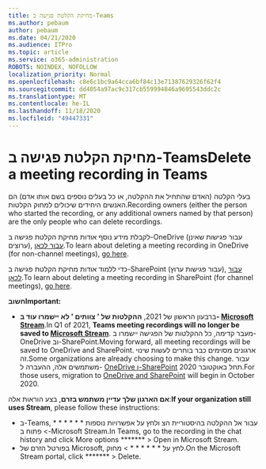 ```yaml
---
title: מחיקת הקלטת פגישה ב-Teams
ms.author: pebaum
author: pebaum
ms.date: 04/21/2020
ms.audience: ITPro
ms.topic: article
ms.service: o365-administration
ROBOTS: NOINDEX, NOFOLLOW
localization_priority: Normal
ms.openlocfilehash: c8e6c1bc9a64cca6bf84c13e71387629326f62f4
ms.sourcegitcommit: dd4054a97ac9c317cb559994846a9695543ddc2c
ms.translationtype: MT
ms.contentlocale: he-IL
ms.lasthandoff: 11/18/2020
ms.locfileid: "49447331"
---
```

# <a name="delete-a-meeting-recording-in-teams"></a><span data-ttu-id="2bb8b-102">מחיקת הקלטת פגישה ב-Teams</span><span class="sxs-lookup"><span data-stu-id="2bb8b-102">Delete a meeting recording in Teams</span></span>

<span data-ttu-id="2bb8b-103">בעלי הקלטה (האדם שהתחיל את ההקלטה, או כל בעלים נוספים בשם אותו אדם) הם האנשים היחידים שיכולים למחוק הקלטות.</span><span class="sxs-lookup"><span data-stu-id="2bb8b-103">Recording owners (either the person who started the recording, or any additional owners named by that person) are the only people who can delete recordings.</span></span>  

<span data-ttu-id="2bb8b-104">לקבלת מידע נוסף אודות מחיקת הקלטת פגישה ב-OneDrive (עבור פגישות שאינן ערוצים),  [עבור לכאן](https://support.microsoft.com/office/21fe345a-e488-4fa7-932b-f053c1bebe8a).</span><span class="sxs-lookup"><span data-stu-id="2bb8b-104">To learn about deleting a meeting recording in OneDrive (for non-channel meetings),  [go here](https://support.microsoft.com/office/21fe345a-e488-4fa7-932b-f053c1bebe8a).</span></span>  

<span data-ttu-id="2bb8b-105">כדי ללמוד אודות מחיקת הקלטת פגישה ב-SharePoint (עבור פגישות ערוץ),  [עבור לכאן](https://support.microsoft.com/office/71f3c90a-0d24-4d80-8b66-f88234b79a52).</span><span class="sxs-lookup"><span data-stu-id="2bb8b-105">To learn about deleting a meeting recording in SharePoint (for channel meetings),  [go here](https://support.microsoft.com/office/71f3c90a-0d24-4d80-8b66-f88234b79a52).</span></span>  

<span data-ttu-id="2bb8b-106">**חשוב**</span><span class="sxs-lookup"><span data-stu-id="2bb8b-106">**Important:**</span></span>

- <span data-ttu-id="2bb8b-107">ברבעון הראשון של 2021, **ההקלטות של ' צוותים ' לא יישמרו עוד ב-  [Microsoft Stream](https://stream.microsoft.com/)**.</span><span class="sxs-lookup"><span data-stu-id="2bb8b-107">In Q1 of 2021, **Teams meeting recordings will no longer be saved to  [Microsoft Stream](https://stream.microsoft.com/)**.</span></span> <span data-ttu-id="2bb8b-108">מעבר קדימה, כל ההקלטות של הפגישה יישמרו ב-OneDrive וב-SharePoint.</span><span class="sxs-lookup"><span data-stu-id="2bb8b-108">Moving forward, all meeting recordings will be saved to OneDrive and SharePoint.</span></span> <span data-ttu-id="2bb8b-109">ארגונים מסוימים כבר בוחרים לעשות שינוי זה.</span><span class="sxs-lookup"><span data-stu-id="2bb8b-109">Some organizations are already choosing to make this change.</span></span> <span data-ttu-id="2bb8b-110">עבור משתמשים אלה, ההעברה ל-  [OneDrive ו-SharePoint](https://docs.microsoft.com/MicrosoftTeams/tmr-meeting-recording-change)  תחל באוקטובר 2020.</span><span class="sxs-lookup"><span data-stu-id="2bb8b-110">For those users, migration to  [OneDrive and SharePoint](https://docs.microsoft.com/MicrosoftTeams/tmr-meeting-recording-change)  will begin in October 2020.</span></span>

<span data-ttu-id="2bb8b-111">**אם הארגון שלך עדיין משתמש בזרם**, בצע הוראות אלה:</span><span class="sxs-lookup"><span data-stu-id="2bb8b-111">**If your organization still uses Stream**, please follow these instructions:</span></span>

- <span data-ttu-id="2bb8b-112">ב-Teams, עבור אל ההקלטה בהיסטוריית הצ ולחץ על אפשרויות נוספות \* \* \* \* \* \* > פתוח ב-Microsoft Stream.</span><span class="sxs-lookup"><span data-stu-id="2bb8b-112">In Teams, go to the recording in the chat history and click More options  \*\*\*\*\*\*\*  > Open in Microsoft Stream.</span></span>
- <span data-ttu-id="2bb8b-113">בפורטל הזרם של Microsoft, לחץ על \* \* \* \* \* \* > מחוק.</span><span class="sxs-lookup"><span data-stu-id="2bb8b-113">On the Microsoft Stream portal, click  \*\*\*\*\*\*\* > Delete.</span></span>
